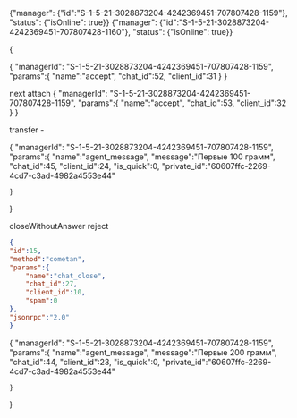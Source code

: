{"manager": {"id":"S-1-5-21-3028873204-4242369451-707807428-1159"}, "status": {"isOnline": true}}
{"manager": {"id":"S-1-5-21-3028873204-4242369451-707807428-1160"}, "status": {"isOnline": true}}

{

{
"managerId": "S-1-5-21-3028873204-4242369451-707807428-1159",
"params":{
    "name":"accept",
    "chat_id":52,
    "client_id":31
    }
}

next
attach
{
"managerId": "S-1-5-21-3028873204-4242369451-707807428-1159",
"params":{
    "name":"accept",
    "chat_id":53,
    "client_id":32
    }
}

transfer -

{
"managerId": "S-1-5-21-3028873204-4242369451-707807428-1159",
"params":{
    "name":"agent_message",
    "message":"Первые 100 грамм",
    "chat_id":45,
    "client_id":24,
    "is_quick":0,
    "private_id":"60607ffc-2269-4cd7-c3ad-4982a4553e44"

    }
}


closeWithoutAnswer
reject
```json
{
"id":15,
"method":"cometan",
"params":{
    "name":"chat_close",
    "chat_id":27,
    "client_id":10,
    "spam":0
},
"jsonrpc":"2.0"
}
```



{
"managerId": "S-1-5-21-3028873204-4242369451-707807428-1159",
"params":{
    "name":"agent_message",
    "message":"Первые 200 грамм",
    "chat_id":44,
    "client_id":23,
    "is_quick":0,
    "private_id":"60607ffc-2269-4cd7-c3ad-4982a4553e44"

    }
}



